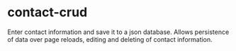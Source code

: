 # contact-crud

Enter contact information and save it to a json database. Allows persistence of data over page reloads, editing and deleting of contact information.
